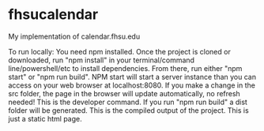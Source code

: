 # fhsucalendar
My implementation of calendar.fhsu.edu

To run locally:
You need npm installed. Once the project is cloned or downloaded, run "npm install" in your terminal/command line/powershell/etc to install dependencies. From there, run either "npm start" or "npm run build". NPM start will start a server instance than you can access on your web browser at localhost:8080. If you make a change in the src folder, the page in the browser will update automatically, no refresh needed! This is the developer command. If you run "npm run build" a dist folder will be generated. This is the compiled output of the project. This is just a static html page.
